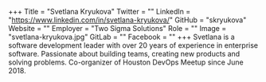 +++
Title = "Svetlana Kryukova"
Twitter = ""
LinkedIn = "https://www.linkedin.com/in/svetlana-kryukova/"
GitHub = "skryukova"
Website = ""
Employer = "Two Sigma Solutions"
Role = ""
Image = "svetlana-kryukova.jpg"
GitLab = ""
Facebook = ""
+++
Svetlana is a software development leader with over 20 years of experience in enterprise software. Passionate about building teams, creating new products and solving problems. Co-organizer of Houston DevOps Meetup since June 2018.